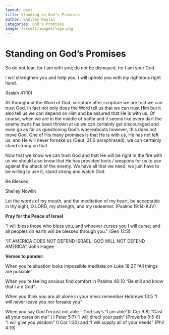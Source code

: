 ```yaml
---
layout: post
title: Standing on God's Promises
author: Shelley Nowlin
Categories: God's Promises
image: /assets/images/logo.png
---
```

# **Standing on God’s Promises**

So do not fear, for I am with you; do not be dismayed, for I am your God.

I will strengthen you and help you; I will uphold you with my righteous right hand.

(Isaiah 41:10)

All throughout the Word of God, scripture after scripture we are told we can trust God. In fact not only does the Word tell us that we can trust Him but it also tell us we can depend on Him and be assured that He is with us. Of course, when we are in the middle of battle and it seems like every dart the enemy owns has been thrown at us we can certainly get discouraged and even go as far as questioning God’s whereabouts however, this does not move God. One of His many promises is that He is with us, He has not left us, and He will never forsake us (Deut. 31:6 paraphrased), we can certainly stand strong on that.

Now that we know we can trust God and that He will be right in the fire with us we should also know that He has provided tools / weapons for us to use against the attack of the enemy. We have all that we need, we just have to be willing to use it, stand strong and watch God.  



Be Blessed,

Shelley Nowlin

Let the words of my mouth, and the meditation of my heart, be acceptable in thy sight, O LORD, my strength, and my redeemer. (Psalms 19:14-KJV)





**Pray for the Peace of Israel**

“I will bless those who bless you, and whoever curses you I will curse; and all peoples on earth will be blessed through you." (Gen 12:3) 

“IF AMERICA DOES NOT DEFEND ISRAEL, GOD WILL NOT DEFEND AMERICA”.     John Hagee



**Verses to ponder:** 	

When you’re situation looks impossible meditate on Luke 18:27 “All things are possible”

When you’re feeling anxious find comfort in Psalms 46:10 “Be still and know that I am God”.

When you think you are all alone in your mess remember Hebrews 13:5 “I will never leave you nor forsake you”

When you say God I’m just not able – God say’s “I am able”(II Cor 9:8) “Cast all your cares on me” ( I Peter 5:7) “I will direct your path” (Proverbs 3:5-6) “I will give you wisdom” (I Cor 1:30) and “I will supply all of your needs” (Phil 4:19)
